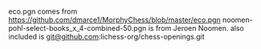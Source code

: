 eco.pgn comes from https://github.com/dmarce1/MorphyChess/blob/master/eco.pgn
noomen-pohl-select-books_x_4-combined-50.pgn is from Jeroen Noomen.
also included is git@github.com:lichess-org/chess-openings.git
